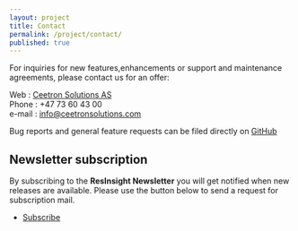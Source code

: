 ```yaml
---
layout: project
title: Contact
permalink: /project/contact/
published: true
---
```


For inquiries for new features,enhancements or support and maintenance agreements, please contact us for an offer:

Web : [Ceetron Solutions AS](http://www.ceetronsolutions.com) <br>
Phone : +47 73 60 43 00 <br>
e-mail : info@ceetronsolutions.com

Bug reports and general feature requests can be filed directly on [GitHub](https://github.com/OPM/ResInsight/issues?state=open)

## Newsletter subscription
By subscribing to the **ResInsight Newsletter** you will get notified when new releases are available. Please use the button below to send a request for subscription mail.

<div class="grid">
  <nav class="main-nav">
    <ul>
      <li class="current">
        <a href="mailto:info@ceetronsolutions.com?subject=ResInsight newsletter subscription&body=Hi ResInsight administrator, I would like to subscribe to the ResInsight newsletter.">Subscribe</a>
      </li>
    </ul>
  </nav>
</div>
